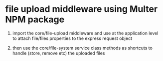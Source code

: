
# file upload middleware using Multer NPM package 

1. import the core/file-upload middleware and use at the application level to attach file/files properties to the express request object

2. then use the core/file-system service class methods as shortcuts to handle (store, remove etc) the uploaded files